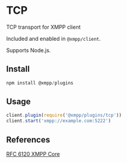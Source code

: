 # TCP

TCP transport for XMPP client

Included and enabled in `@xmpp/client`.

Supports Node.js.

## Install

```js
npm install @xmpp/plugins
```

## Usage

```js
client.plugin(require('@xmpp/plugins/tcp'))
client.start('xmpp://example.com:5222')
```

## References

[RFC 6120 XMPP Core](https://xmpp.org/rfcs/rfc6120.html)
